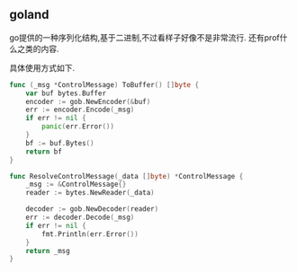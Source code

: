 


## goland 

go提供的一种序列化结构,基于二进制,不过看样子好像不是非常流行. 还有prof什么之类的内容. 

具体使用方式如下. 

```go
func (_msg *ControlMessage) ToBuffer() []byte {
	var buf bytes.Buffer
	encoder := gob.NewEncoder(&buf)
	err := encoder.Encode(_msg)
	if err != nil {
		panic(err.Error())
	}
	bf := buf.Bytes()
	return bf
}

func ResolveControlMessage(_data []byte) *ControlMessage {
	_msg := &ControlMessage{}
	reader := bytes.NewReader(_data)

	decoder := gob.NewDecoder(reader)
	err := decoder.Decode(_msg)
	if err != nil {
		fmt.Println(err.Error())
	}
	return _msg
}


```
